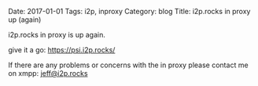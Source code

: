 Date: 2017-01-01
Tags: i2p, inproxy
Category: blog
Title: i2p.rocks in proxy up (again)


i2p.rocks in proxy is up again.

give it a go: https://psi.i2p.rocks/

If there are any problems or concerns with the in proxy please contact me on xmpp: jeff@i2p.rocks
